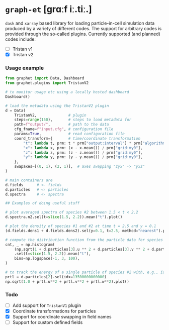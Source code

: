 # `graph-et` [grɑːf iː.tiː.]

`dask` and `xarray` based library for loading particle-in-cell simulation data produced by a variety of different codes. The support for arbitrary codes is provided through the so-called plugins. Currently supported (and planned) codes include:

- [ ] Tristan v1
- [x] Tristan v2

### Usage example

```python
from graphet import Data, Dashboard
from graphet.plugins import TristanV2

# to monitor usage etc using a locally hosted dashboard
Dashboard()

# load the metadata using the TristanV2 plugin
d = Data(
    TristanV2,              # plugin
    steps=range(150),       # steps to load metadata for
    path=f"output/",        # path to the data
    cfg_fname=f"input.cfg", # configuration file
    params=True,            # read configuration file
    coord_transform={       # time/coordinate transformation
        "t": lambda t, prm: t * prm["output:interval"] * prm["algorithm:c"] / prm["grid:my0"],
        "x": lambda x, prm: (x - x.mean()) / prm["grid:my0"],
        "z": lambda z, prm: (z - z.mean()) / prm["grid:my0"],
        "y": lambda y, prm: (y - y.mean()) / prm["grid:my0"],
    },
    swapaxes=[(0, 1), (2, 1)],  # axes swapping "zyx" -> "yxz"
)

# main containers are
d.fields      # <- fields
d.particles   # <- particles
d.spectra     # <- spectra

## Examples of doing useful stuff

# plot averaged spectra of species #2 between 1.5 < t < 2.2
d.spectra.n2.sel(t=slice(1.5, 2.2)).mean("t").plot()

# plot the density of species #1 and #2 at time t = 2.5 and y = 0.1
(d.fields.dens1 + d.fields.dens2).sel(y=0.1, t=2.5, method="nearest").plot(cmap="turbo")

# compute the distribution function from the particle data for species #3 at 1.5 < t < 2.2
cnt, _ = np.histogram(
    (np.sqrt(1 + d.particles[3].u ** 2 + d.particles[3].v ** 2 + d.particles[3].w ** 2) - 1)
    .sel(t=slice(1.5, 2.2)).mean("t"),
    bins=np.logspace(-1, 3, 100),
)

# to track the energy of a single particle of species #2 with, e.g., idx = 13500000000000, across timesteps
prtl = d.particles[2].sel(idx=13500000000000)
np.sqrt(1.0 + prtl.u**2 + prtl.v**2 + prtl.w**2).plot()
```

### Todo

- [ ] Add support for `TristanV1` plugin
- [x] Coordinate transformations for particles
- [x] Support for coordinate swapping in field names
- [ ] Support for custom defined fields

